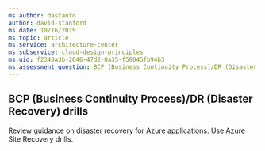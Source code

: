 ```yaml
---
ms.author: dastanfo
author: david-stanford
ms.date: 10/16/2019
ms.topic: article
ms.service: architecture-center
ms.subservice: cloud-design-principles
ms.uid: f2340a3b-2046-47d2-8a35-f58045fb94b3
ms.assessment_question: BCP (Business Continuity Process)/DR (Disaster Recovery) drills
---
```

## BCP (Business Continuity Process)/DR (Disaster Recovery) drills

Review guidance on disaster recovery for Azure applications. Use Azure Site Recovery drills.
